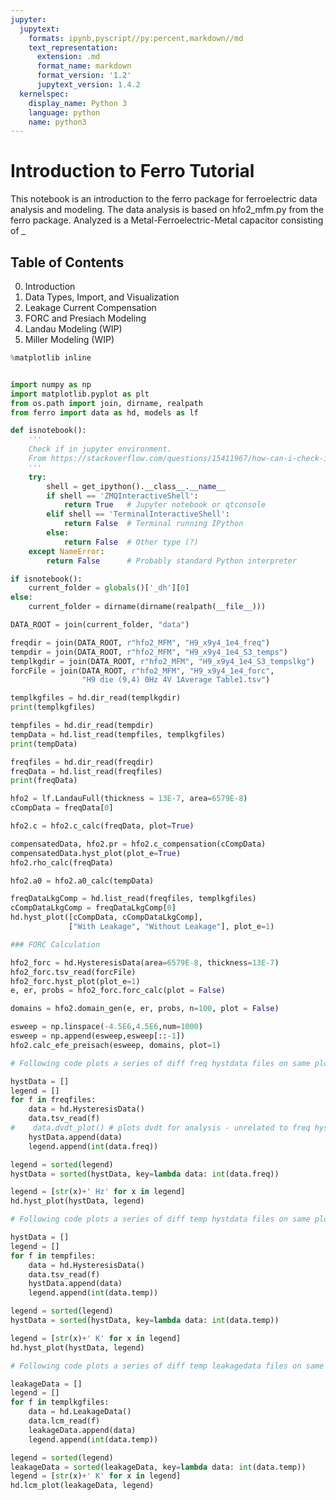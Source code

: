 ```yaml
---
jupyter:
  jupytext:
    formats: ipynb,pyscript//py:percent,markdown//md
    text_representation:
      extension: .md
      format_name: markdown
      format_version: '1.2'
      jupytext_version: 1.4.2
  kernelspec:
    display_name: Python 3
    language: python
    name: python3
---
```


<!-- #region pycharm={"name": "#%% md\n"} -->
# Introduction to Ferro Tutorial
This notebook is an introduction to the ferro package for ferroelectric data analysis and modeling.
The data analysis is based on hfo2_mfm.py from the ferro package.
Analyzed is a Metal-Ferroelectric-Metal capacitor consisting of _

## Table of Contents
0. Introduction
1. Data Types, Import, and Visualization
2. Leakage Current Compensation
3. FORC and Presiach Modeling
4. Landau Modeling (WIP)
5. Miller Modeling (WIP)
<!-- #endregion -->

```python pycharm={"name": "#%%\n"}
%matplotlib inline


import numpy as np
import matplotlib.pyplot as plt
from os.path import join, dirname, realpath
from ferro import data as hd, models as lf

def isnotebook():
    '''
    Check if in jupyter environment.
    From https://stackoverflow.com/questions/15411967/how-can-i-check-if-code-is-executed-in-the-ipython-notebook
    '''
    try:
        shell = get_ipython().__class__.__name__
        if shell == 'ZMQInteractiveShell':
            return True   # Jupyter notebook or qtconsole
        elif shell == 'TerminalInteractiveShell':
            return False  # Terminal running IPython
        else:
            return False  # Other type (?)
    except NameError:
        return False      # Probably standard Python interpreter

if isnotebook():
    current_folder = globals()['_dh'][0]
else:
    current_folder = dirname(dirname(realpath(__file__)))

DATA_ROOT = join(current_folder, "data")

freqdir = join(DATA_ROOT, r"hfo2_MFM", "H9_x9y4_1e4_freq")
tempdir = join(DATA_ROOT, r"hfo2_MFM", "H9_x9y4_1e4_S3_temps")
templkgdir = join(DATA_ROOT, r"hfo2_MFM", "H9_x9y4_1e4_S3_tempslkg")
forcFile = join(DATA_ROOT, r"hfo2_MFM", "H9_x9y4_1e4_forc",
                "H9 die (9,4) 0Hz 4V 1Average Table1.tsv")
```

<!-- #region pycharm={"name": "#%% md\n"} -->

<!-- #endregion -->

```python pycharm={"name": "#%%\n"}
templkgfiles = hd.dir_read(templkgdir)
print(templkgfiles)
```

```python pycharm={"name": "#%%\n"}
tempfiles = hd.dir_read(tempdir)
tempData = hd.list_read(tempfiles, templkgfiles)
print(tempData)
```

```python pycharm={"name": "#%%\n"}
freqfiles = hd.dir_read(freqdir)
freqData = hd.list_read(freqfiles)
print(freqData)
```

```python pycharm={"name": "#%%\n"}
hfo2 = lf.LandauFull(thickness = 13E-7, area=6579E-8)
cCompData = freqData[0]

hfo2.c = hfo2.c_calc(freqData, plot=True)
```

```python pycharm={"name": "#%%\n"}
compensatedData, hfo2.pr = hfo2.c_compensation(cCompData)
compensatedData.hyst_plot(plot_e=True)
hfo2.rho_calc(freqData)
```

```python pycharm={"name": "#%%\n"}
hfo2.a0 = hfo2.a0_calc(tempData)
```

```python pycharm={"name": "#%%\n"}
freqDataLkgComp = hd.list_read(freqfiles, templkgfiles)
cCompDataLkgComp = freqDataLkgComp[0]
hd.hyst_plot([cCompData, cCompDataLkgComp],
             ["With Leakage", "Without Leakage"], plot_e=1)
```

```python pycharm={"name": "#%%\n"}
### FORC Calculation

hfo2_forc = hd.HysteresisData(area=6579E-8, thickness=13E-7)
hfo2_forc.tsv_read(forcFile)
hfo2_forc.hyst_plot(plot_e=1)
e, er, probs = hfo2_forc.forc_calc(plot = False)

domains = hfo2.domain_gen(e, er, probs, n=100, plot = False)

esweep = np.linspace(-4.5E6,4.5E6,num=1000)
esweep = np.append(esweep,esweep[::-1])
hfo2.calc_efe_preisach(esweep, domains, plot=1)
```

```python pycharm={"name": "#%%\n"}
# Following code plots a series of diff freq hystdata files on same plot

hystData = []
legend = []
for f in freqfiles:
    data = hd.HysteresisData()
    data.tsv_read(f)
#    data.dvdt_plot() # plots dvdt for analysis - unrelated to freq hyst_plot
    hystData.append(data)
    legend.append(int(data.freq))

legend = sorted(legend)
hystData = sorted(hystData, key=lambda data: int(data.freq))

legend = [str(x)+' Hz' for x in legend]  
hd.hyst_plot(hystData, legend)
```

```python pycharm={"name": "#%%\n"}
# Following code plots a series of diff temp hystdata files on same plot

hystData = []
legend = []
for f in tempfiles:
    data = hd.HysteresisData()
    data.tsv_read(f)
    hystData.append(data)
    legend.append(int(data.temp))

legend = sorted(legend)
hystData = sorted(hystData, key=lambda data: int(data.temp))

legend = [str(x)+' K' for x in legend]  
hd.hyst_plot(hystData, legend)
```

```python pycharm={"name": "#%%\n"}
# Following code plots a series of diff temp leakagedata files on same plot

leakageData = []
legend = []
for f in templkgfiles:
    data = hd.LeakageData()
    data.lcm_read(f)
    leakageData.append(data)
    legend.append(int(data.temp))

legend = sorted(legend)
leakageData = sorted(leakageData, key=lambda data: int(data.temp))
legend = [str(x)+' K' for x in legend]  
hd.lcm_plot(leakageData, legend)
```
